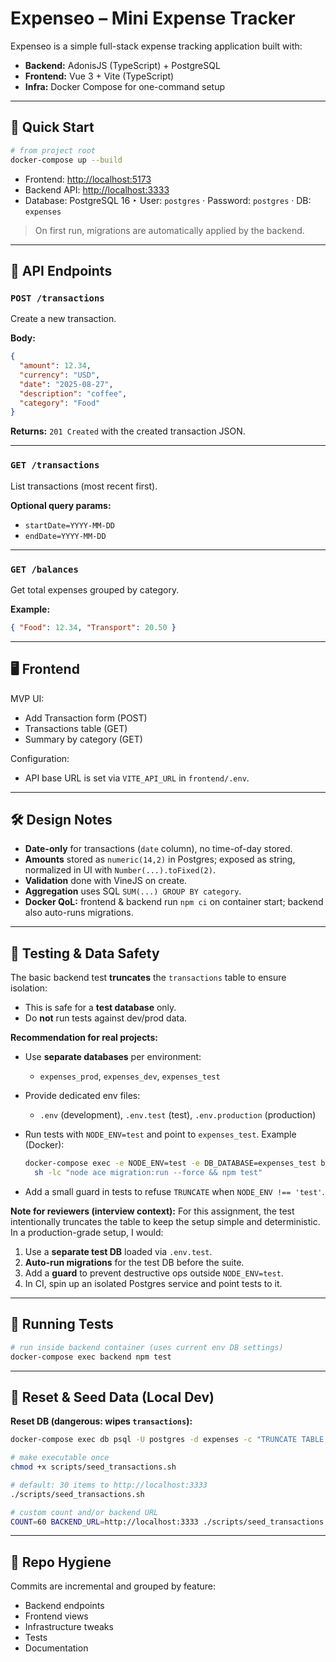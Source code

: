 # Expenseo – Mini Expense Tracker

Expenseo is a simple full-stack expense tracking application built with:

- **Backend:** AdonisJS (TypeScript) + PostgreSQL  
- **Frontend:** Vue 3 + Vite (TypeScript)  
- **Infra:** Docker Compose for one-command setup

---

## 🚀 Quick Start

```bash
# from project root
docker-compose up --build
````

* Frontend: [http://localhost:5173](http://localhost:5173)
* Backend API: [http://localhost:3333](http://localhost:3333)
* Database: PostgreSQL 16
  ‣ User: `postgres` · Password: `postgres` · DB: `expenses`

> On first run, migrations are automatically applied by the backend.

---

## 📡 API Endpoints

### `POST /transactions`

Create a new transaction.

**Body:**

```json
{
  "amount": 12.34,
  "currency": "USD",
  "date": "2025-08-27",
  "description": "coffee",
  "category": "Food"
}
```

**Returns:** `201 Created` with the created transaction JSON.

---

### `GET /transactions`

List transactions (most recent first).

**Optional query params:**

* `startDate=YYYY-MM-DD`
* `endDate=YYYY-MM-DD`

---

### `GET /balances`

Get total expenses grouped by category.

**Example:**

```json
{ "Food": 12.34, "Transport": 20.50 }
```

---

## 🖥️ Frontend

MVP UI:

* Add Transaction form (POST)
* Transactions table (GET)
* Summary by category (GET)

Configuration:

* API base URL is set via `VITE_API_URL` in `frontend/.env`.

---

## 🛠️ Design Notes

* **Date-only** for transactions (`date` column), no time-of-day stored.
* **Amounts** stored as `numeric(14,2)` in Postgres; exposed as string, normalized in UI with `Number(...).toFixed(2)`.
* **Validation** done with VineJS on create.
* **Aggregation** uses SQL `SUM(...) GROUP BY category`.
* **Docker QoL:** frontend & backend run `npm ci` on container start; backend also auto-runs migrations.

---

## 🧪 Testing & Data Safety

The basic backend test **truncates** the `transactions` table to ensure isolation:

* This is safe for a **test database** only.
* Do **not** run tests against dev/prod data.

**Recommendation for real projects:**

* Use **separate databases** per environment:

  * `expenses_prod`, `expenses_dev`, `expenses_test`
* Provide dedicated env files:

  * `.env` (development), `.env.test` (test), `.env.production` (production)
* Run tests with `NODE_ENV=test` and point to `expenses_test`.
  Example (Docker):

  ```bash
  docker-compose exec -e NODE_ENV=test -e DB_DATABASE=expenses_test backend \\
    sh -lc "node ace migration:run --force && npm test"
  ```
* Add a small guard in tests to refuse `TRUNCATE` when `NODE_ENV !== 'test'`.

**Note for reviewers (interview context):**
For this assignment, the test intentionally truncates the table to keep the setup simple and deterministic. In a production-grade setup, I would:

1. Use a **separate test DB** loaded via `.env.test`.
2. **Auto-run migrations** for the test DB before the suite.
3. Add a **guard** to prevent destructive ops outside `NODE_ENV=test`.
4. In CI, spin up an isolated Postgres service and point tests to it.

---

## 🧪 Running Tests

```bash
# run inside backend container (uses current env DB settings)
docker-compose exec backend npm test
```

---

## 🔄 Reset & Seed Data (Local Dev)

**Reset DB (dangerous: wipes `transactions`):**
```bash
docker-compose exec db psql -U postgres -d expenses -c "TRUNCATE TABLE transactions RESTART IDENTITY CASCADE;"

# make executable once
chmod +x scripts/seed_transactions.sh

# default: 30 items to http://localhost:3333
./scripts/seed_transactions.sh

# custom count and/or backend URL
COUNT=60 BACKEND_URL=http://localhost:3333 ./scripts/seed_transactions.sh
```

---

## 📂 Repo Hygiene

Commits are incremental and grouped by feature:

* Backend endpoints
* Frontend views
* Infrastructure tweaks
* Tests
* Documentation

